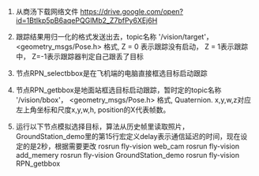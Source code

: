 1. 从商汤下载网络文件 https://drive.google.com/open?id=1BtIkp5pB6aqePQGlMb2_Z7bfPy6XEj6H
2. 跟踪结果用归一化的格式发送出去，topic名称 '/vision/target'， <geometry_msgs/Pose.h> 格式, Z = 0 表示跟踪没有启动， Z = 1表示跟踪中，  Z=-1表示跟踪器判定自己跟丢了目标

3. 节点RPN_selectbbox是在飞机端的电脑直接框选目标启动跟踪
4. 节点RPN_getbbox是地面站框选目标启动跟踪，暂时定的topic名称 '/vision/bbox'， <geometry_msgs/Pose.h> 格式, Quaternion. x,y,w,z对应左上角坐标和尺度x,y,w,h,  position的X代表帧数。

5. 运行以下节点模拟选择目标，算法从历史帧里读取照片， GroundStation_demo里的第15行宏定义delay表示通信延迟的时间，现在设定的是2秒，根据需要更改
   rosrun fly-vision web_cam
   rosrun fly-vision add_memery
   rosrun fly-vision GroundStation_demo
   rosrun fly-vision RPN_getbbox

 
